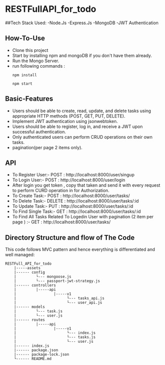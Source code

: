 # RESTFullAPI_for_todo

##Tech Stack Used:
-Node.Js
-Express.Js
-MongoDB
-JWT Authentication

## How-To-Use

- Clone this project
- Start by installing npm and mongoDB if you don't have them already.
- Run the Mongo Server.
- run following commands :
    ```
    npm install 
    ```
    ```
    npm start
    ```
## Basic-Features
- Users should be able to create, read, update, and delete tasks using appropriate HTTP methods (POST, GET, PUT, DELETE).
- Implement JWT authentication using jsonwebtoken.
- Users should be able to register, log in, and receive a JWT upon successful authentication.
- Only authenticated users can perform CRUD operations on their own tasks.
- pagination(per page 2 items only).

## API
-  To Register User:-  POST : http://localhost:8000/user/singup
-  To Login User:-  POST : http://localhost:8000/user/login
-  After login you get token , copy that taken and send it with every request to perform CURD operation in for Authorization.
-  To Create Task:-  POST : http://localhost:8000/user/tasks/
-  To Delete Task:-  DELETE : http://localhost:8000/user/tasks/:id
-  To Update Task:-  PUT : http://localhost:8000/user/tasks/:id
-  To Find Single Task:-  GET : http://localhost:8000/user/tasks/:id
-  To Find All Tasks Related To Logedin User with pagination (2 item per page ) :-  GET : http://localhost:8000/user/tasks/
   
## Directory Structure and flow of The Code
This code follows MVC pattern and hence everything is differentiated and well managed:

    RESTFull_API_for_todo
        |-----assets
        |------ config
        |         └--- mongoose.js
        |         └--- passport-jwt-strategy.js
        |------ controllers
        |         |-----api
        |                 |-----v1
        |                       └--- tasks_api.js
        |                       └--- user_api.js
        |------ models
        |         └--- task.js 
        |         └--- user.js
        |------ routes
        |         |-----api
        |                 |-----v1
        |                       └--- index.js
        |                       └--- tasks.js
        |                       └--- user.js
        |------ index.js
        |------ package.json
        |------ package-lock.json
        └------ README.md
